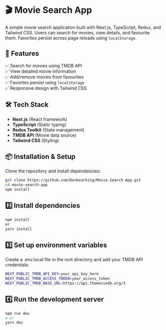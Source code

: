 # 🎬 Movie Search App  

A simple movie search application built with Next.js, TypeScript, Redux, and Tailwind CSS. Users can search for movies, view details, and favourite them. Favorites persist across page reloads using `localStorage`.  

## 🚀 Features  
✅ Search for movies using TMDB API  
✅ View detailed movie information  
✅ Add/remove movies from favourites  
✅ Favorites persist using `localStorage`  
✅ Responsive design with Tailwind CSS  

## 🛠️ Tech Stack  
- **Next.js** (React framework)  
- **TypeScript** (Static typing)  
- **Redux Toolkit** (State management)  
- **TMDB API** (Movie data source)  
- **Tailwind CSS** (Styling)  

## 📦 Installation & Setup  
Clone the repository and install dependencies:  
```bash
git clone https://github.com/Devbearking/Movie-Search-App.git
cd movie-search-app
npm install
```

## 2️⃣ Install dependencies
```bash
npm install
or
yarn install
```

## 3️⃣ Set up environment variables
Create a .env.local file in the root directory and add your TMDB API credentials:
```bash
NEXT_PUBLIC_TMDB_API_KEY=your_api_key_here
NEXT_PUBLIC_TMDB_ACCESS_TOKEN=your_access_token
NEXT_PUBLIC_TMDB_BASE_URL=https://api.themoviedb.org/3
```

## 4️⃣ Run the development server
```bash
npm run dev
# or
yarn dev
```

